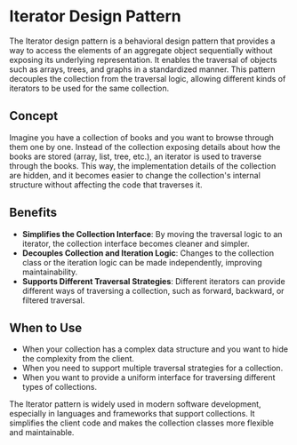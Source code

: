 # Iterator Design Pattern

The Iterator design pattern is a behavioral design pattern that provides a way to access the elements of an aggregate object sequentially without exposing its underlying representation. It enables the traversal of objects such as arrays, trees, and graphs in a standardized manner. This pattern decouples the collection from the traversal logic, allowing different kinds of iterators to be used for the same collection.

## Concept

Imagine you have a collection of books and you want to browse through them one by one. Instead of the collection exposing details about how the books are stored (array, list, tree, etc.), an iterator is used to traverse through the books. This way, the implementation details of the collection are hidden, and it becomes easier to change the collection's internal structure without affecting the code that traverses it.

## Benefits

- **Simplifies the Collection Interface**: By moving the traversal logic to an iterator, the collection interface becomes cleaner and simpler.
- **Decouples Collection and Iteration Logic**: Changes to the collection class or the iteration logic can be made independently, improving maintainability.
- **Supports Different Traversal Strategies**: Different iterators can provide different ways of traversing a collection, such as forward, backward, or filtered traversal.

## When to Use

- When your collection has a complex data structure and you want to hide the complexity from the client.
- When you need to support multiple traversal strategies for a collection.
- When you want to provide a uniform interface for traversing different types of collections.

The Iterator pattern is widely used in modern software development, especially in languages and frameworks that support collections. It simplifies the client code and makes the collection classes more flexible and maintainable.
